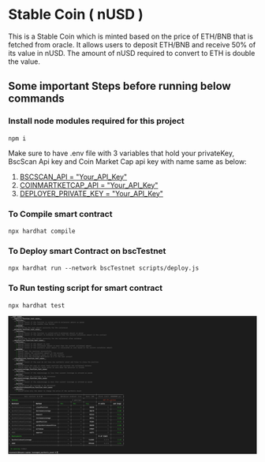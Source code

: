 # Stable Coin ( nUSD )

This is a Stable Coin which is minted based on the price of ETH/BNB that is fetched from oracle.
It allows users to deposit ETH/BNB and receive 50% of its value in nUSD.
The amount of nUSD required to convert to ETH is double the value.

## Some important Steps before running below commands

### Install node modules required for this project

```shell
npm i
```

Make sure to have .env file with 3 variables that hold your privateKey, BscScan Api key and Coin Market Cap api key with name same as below:

1. [BSCSCAN_API = "Your_API_Key"]()
2. [COINMARTKETCAP_API = "Your_API_Key"]()
3. [DEPLOYER_PRIVATE_KEY = "Your_API_Key"]()

### To Compile smart contract

```shell
npx hardhat compile
```

### To Deploy smart Contract on bscTestnet

```shell
npx hardhat run --network bscTestnet scripts/deploy.js
```

### To Run testing script for smart contract

```shell
npx hardhat test
```

![Alt text](https://github.com/007aryansaini/leveraged_synthetic_asset/blob/main/TestCasesAndGasFees.png)